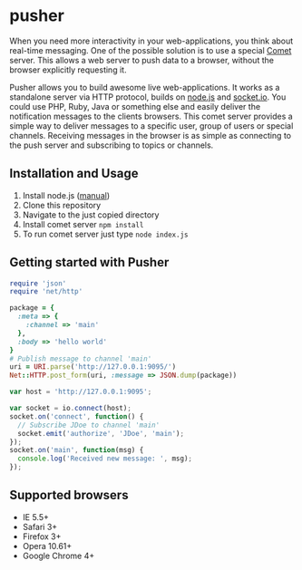pusher
=================

When you need more interactivity in your web-applications, you think about real-time messaging.
One of the possible solution is to use a special [Comet](http://bit.ly/2H6tpHa) server.
This allows a web server to push data to a browser, without the browser explicitly requesting it.

Pusher allows you to build awesome live web-applications.
It works as a standalone server via HTTP protocol, builds on [node.js](http://nodejs.org) and [socket.io](http://socket.io/).
You could use PHP, Ruby, Java or something else and easily deliver the notification messages to the clients browsers.
This comet server provides a simple way to deliver messages to a specific user, group of users or special channels.
Receiving messages in the browser is as simple as connecting to the push server and subscribing to topics or channels.

## Installation and Usage
1. Install node.js ([manual](https://github.com/joyent/node/wiki/Installation))
2. Clone this repository
3. Navigate to the just copied directory
4. Install comet server `npm install`
5. To run comet server just type `node index.js`

## Getting started with Pusher
```ruby
require 'json'
require 'net/http'

package = {
  :meta => {
    :channel => 'main'
  },
  :body => 'hello world'
}
# Publish message to channel 'main'
uri = URI.parse('http://127.0.0.1:9095/')
Net::HTTP.post_form(uri, :message => JSON.dump(package))
```
```javascript
var host = 'http://127.0.0.1:9095';

var socket = io.connect(host);
socket.on('connect', function() {
  // Subscribe JDoe to channel 'main'
  socket.emit('authorize', 'JDoe', 'main');
});
socket.on('main', function(msg) {
  console.log('Received new message: ', msg);
});
```

## Supported browsers
- IE 5.5+
- Safari 3+
- Firefox 3+
- Opera 10.61+
- Google Chrome 4+
